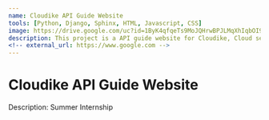 ```yaml
---
name: Cloudike API Guide Website
tools: [Python, Django, Sphinx, HTML, Javascript, CSS]
image: https://drive.google.com/uc?id=1ByK4qfqeTs9MoJQHrwBPJLMqXhIqbOI9
description: This project is a API guide website for Cloudike, Cloud service company.
<!-- external_url: https://www.google.com -->
---
```


# Cloudike API Guide Website

Description: Summer Internship